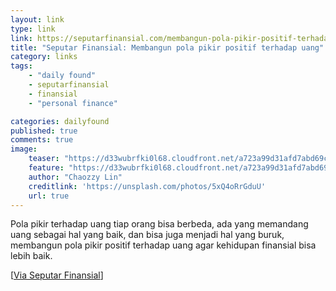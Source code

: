 ```yaml
---
layout: link
type: link
link: https://seputarfinansial.com/membangun-pola-pikir-positif-terhadap-uang/?utm_source=dedenf.com
title: "Seputar Finansial: Membangun pola pikir positif terhadap uang"
category: links
tags: 
    - "daily found"
    - seputarfinansial
    - finansial
    - "personal finance"

categories: dailyfound
published: true
comments: true
image:
    teaser: "https://d33wubrfki0l68.cloudfront.net/a723a99d31afd7abd69c3cfe1d7d3fe27b547eb2/2ed07/images/posts/chaozzy-lin-5xq4orrgduu-unsplash.jpg"
    feature: "https://d33wubrfki0l68.cloudfront.net/a723a99d31afd7abd69c3cfe1d7d3fe27b547eb2/2ed07/images/posts/chaozzy-lin-5xq4orrgduu-unsplash.jpg"
    author: "Chaozzy Lin"
    creditlink: 'https://unsplash.com/photos/5xQ4oRrGduU'
    url: true
---
```


Pola pikir terhadap uang tiap orang bisa berbeda, ada yang memandang uang sebagai hal yang baik, dan bisa juga menjadi hal yang buruk, membangun pola pikir positif terhadap uang agar kehidupan finansial bisa lebih baik.

[[Via Seputar Finansial](https://seputarfinansial.com/membangun-pola-pikir-positif-terhadap-uang/?utm_source=dedenf.com)]